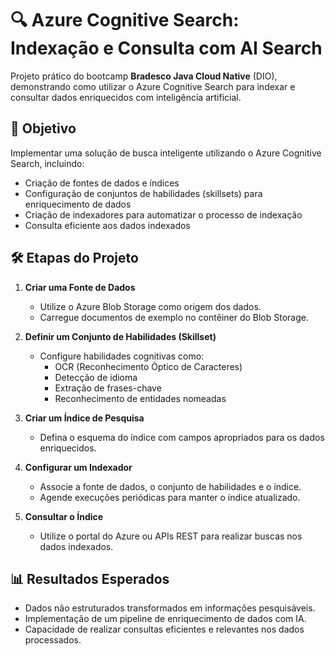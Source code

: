 # 🔍 Azure Cognitive Search: Indexação e Consulta com AI Search

Projeto prático do bootcamp **Bradesco Java Cloud Native** (DIO), demonstrando como utilizar o Azure Cognitive Search para indexar e consultar dados enriquecidos com inteligência artificial.

## 🎯 Objetivo

Implementar uma solução de busca inteligente utilizando o Azure Cognitive Search, incluindo:

- Criação de fontes de dados e índices
- Configuração de conjuntos de habilidades (skillsets) para enriquecimento de dados
- Criação de indexadores para automatizar o processo de indexação
- Consulta eficiente aos dados indexados

## 🛠️ Etapas do Projeto

1. **Criar uma Fonte de Dados**
   - Utilize o Azure Blob Storage como origem dos dados.
   - Carregue documentos de exemplo no contêiner do Blob Storage.

2. **Definir um Conjunto de Habilidades (Skillset)**
   - Configure habilidades cognitivas como:
     - OCR (Reconhecimento Óptico de Caracteres)
     - Detecção de idioma
     - Extração de frases-chave
     - Reconhecimento de entidades nomeadas

3. **Criar um Índice de Pesquisa**
   - Defina o esquema do índice com campos apropriados para os dados enriquecidos.

4. **Configurar um Indexador**
   - Associe a fonte de dados, o conjunto de habilidades e o índice.
   - Agende execuções periódicas para manter o índice atualizado.

5. **Consultar o Índice**
   - Utilize o portal do Azure ou APIs REST para realizar buscas nos dados indexados.

## 📊 Resultados Esperados

- Dados não estruturados transformados em informações pesquisáveis.
- Implementação de um pipeline de enriquecimento de dados com IA.
- Capacidade de realizar consultas eficientes e relevantes nos dados processados.
